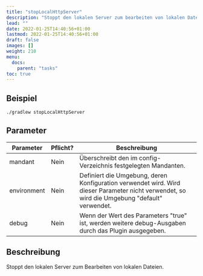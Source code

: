```yaml
---
title: "stopLocalHttpServer"
description: "Stoppt den lokalen Server zum bearbeiten von lokalen Dateien."
lead: ""
date: 2022-01-25T14:40:56+01:00
lastmod: 2022-01-25T14:40:56+01:00
draft: false
images: []
weight: 210
menu:
  docs:
    parent: "tasks"
toc: true
---
```


## Beispiel

```shell
./gradlew stopLocalHttpServer
```

## Parameter

| Parameter | Pflicht? | Beschreibung |
| --- | --- | --- |
| mandant | Nein | Überschreibt den im config-Verzeichnis festgelegten Mandanten. |
| environment | Nein | Definiert die Umgebung, deren Konfiguration verwendet wird. Wird dieser Parameter nicht verwendet, so wird die Umgebung "default" verwendet.|
| debug | Nein | Wenn der Wert des Parameters "true" ist, werden weitere debug-Ausgaben durch das Plugin ausgegeben. |


## Beschreibung

Stoppt den lokalen Server zum Bearbeiten von lokalen Dateien.
